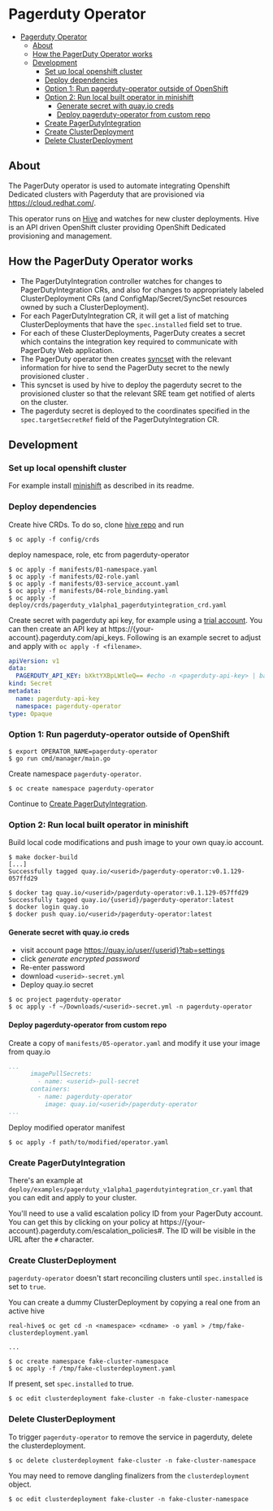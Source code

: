 # Pagerduty Operator

- [Pagerduty Operator](#pagerduty-operator)
  - [About](#about)
  - [How the PagerDuty Operator works](#how-the-pagerduty-operator-works)
  - [Development](#development)
    - [Set up local openshift cluster](#set-up-local-openshift-cluster)
    - [Deploy dependencies](#deploy-dependencies)
    - [Option 1: Run pagerduty-operator outside of OpenShift](#option-1-run-pagerduty-operator-outside-of-openshift)
    - [Option 2: Run local built operator in minishift](#option-2-run-local-built-operator-in-minishift)
      - [Generate secret with quay.io creds](#generate-secret-with-quayio-creds)
      - [Deploy pagerduty-operator from custom repo](#deploy-pagerduty-operator-from-custom-repo)
    - [Create PagerDutyIntegration](#create-pagerdutyintegration)
    - [Create ClusterDeployment](#create-clusterdeployment)
    - [Delete ClusterDeployment](#delete-clusterdeployment)

## About
The PagerDuty operator is used to automate integrating Openshift Dedicated clusters with Pagerduty that are provisioned via https://cloud.redhat.com/.

This operator runs on [Hive](https://github.com/openshift/hive) and watches for new cluster deployments. Hive is an API driven OpenShift cluster providing OpenShift Dedicated provisioning and management.

## How the PagerDuty Operator works

* The PagerDutyIntegration controller watches for changes to PagerDutyIntegration CRs, and also for changes to appropriately labeled ClusterDeployment CRs (and ConfigMap/Secret/SyncSet resources owned by such a ClusterDeployment).
* For each PagerDutyIntegration CR, it will get a list of matching ClusterDeployments that have the `spec.installed` field set to true.
* For each of these ClusterDeployments, PagerDuty creates a secret which contains the integration key required to communicate with PagerDuty Web application.
* The PagerDuty operator then creates [syncset](https://github.com/openshift/hive/blob/master/config/crds/hive_v1_syncset.yaml) with the relevant information for hive to send the PagerDuty secret to the newly provisioned cluster .
* This syncset is used by hive to deploy the pagerduty secret to the provisioned cluster so that the relevant SRE team get notified of alerts on the cluster.
* The pagerduty secret is deployed to the coordinates specified in the `spec.targetSecretRef` field of the PagerDutyIntegration CR.

## Development

### Set up local openshift cluster

For example install [minishift](https://github.com/minishift/minishift) as described in its readme.


### Deploy dependencies

Create hive CRDs. To do so, clone [hive repo](https://github.com/openshift/hive/) and run

```terminal
$ oc apply -f config/crds
```

deploy namespace, role, etc from pagerduty-operator

```terminal
$ oc apply -f manifests/01-namespace.yaml
$ oc apply -f manifests/02-role.yaml
$ oc apply -f manifests/03-service_account.yaml
$ oc apply -f manifests/04-role_binding.yaml
$ oc apply -f deploy/crds/pagerduty_v1alpha1_pagerdutyintegration_crd.yaml
```


Create secret with pagerduty api key, for example using a [trial account](https://www.pagerduty.com/free-trial/). You can then create an API key at https://{your-account}.pagerduty.com/api_keys.
Following is an example secret to adjust and apply with `oc apply -f <filename>`.

```yaml
apiVersion: v1
data:
  PAGERDUTY_API_KEY: bXktYXBpLWtleQ== #echo -n <pagerduty-api-key> | base64
kind: Secret
metadata:
  name: pagerduty-api-key
  namespace: pagerduty-operator
type: Opaque
```

### Option 1: Run pagerduty-operator outside of OpenShift

```terminal
$ export OPERATOR_NAME=pagerduty-operator
$ go run cmd/manager/main.go
```

Create namespace `pagerduty-operator`.

```
$ oc create namespace pagerduty-operator
```

Continue to [Create PagerDutyIntegration](#create-pagerdutyintegration).

### Option 2: Run local built operator in minishift

Build local code modifications and push image to your own quay.io account.

```terminal
$ make docker-build
[...]
Successfully tagged quay.io/<userid>/pagerduty-operator:v0.1.129-057ffd29

$ docker tag quay.io/<userid>/pagerduty-operator:v0.1.129-057ffd29 Successfully tagged quay.io/{userid}/pagerduty-operator:latest
$ docker login quay.io
$ docker push quay.io/<userid>/pagerduty-operator:latest
```

#### Generate secret with quay.io creds

* visit account page https://quay.io/user/{userid}?tab=settings
* click _generate encrypted password_
* Re-enter password
* download `<userid>-secret.yml`
* Deploy quay.io secret

```terminal
$ oc project pagerduty-operator
$ oc apply -f ~/Downloads/<userid>-secret.yml -n pagerduty-operator
```

#### Deploy pagerduty-operator from custom repo

Create a copy of `manifests/05-operator.yaml` and modify it use your image from quay.io

```yaml
...
      imagePullSecrets:
        - name: <userid>-pull-secret
      containers:
        - name: pagerduty-operator
          image: quay.io/<userid>/pagerduty-operator
...
```

Deploy modified operator manifest

```terminal
$ oc apply -f path/to/modified/operator.yaml
```
### Create PagerDutyIntegration

There's an example at
`deploy/examples/pagerduty_v1alpha1_pagerdutyintegration_cr.yaml` that
you can edit and apply to your cluster.

You'll need to use a valid escalation policy ID from your PagerDuty account. You
can get this by clicking on your policy at
https://{your-account}.pagerduty.com/escalation_policies#. The ID will be
visible in the URL after the `#` character.

### Create ClusterDeployment

`pagerduty-operator` doesn't start reconciling clusters until `spec.installed` is set to `true`.

You can create a dummy ClusterDeployment by copying a real one from an active hive

```terminal
real-hive$ oc get cd -n <namespace> <cdname> -o yaml > /tmp/fake-clusterdeployment.yaml

...

$ oc create namespace fake-cluster-namespace
$ oc apply -f /tmp/fake-clusterdeployment.yaml
```

If present, set `spec.installed` to true.

```terminal
$ oc edit clusterdeployment fake-cluster -n fake-cluster-namespace
```

### Delete ClusterDeployment

To trigger `pagerduty-operator` to remove the service in pagerduty, delete the clusterdeployment.

```terminal
$ oc delete clusterdeployment fake-cluster -n fake-cluster-namespace
```

You may need to remove dangling finalizers from the `clusterdeployment` object.

```terminal
$ oc edit clusterdeployment fake-cluster -n fake-cluster-namespace
```
